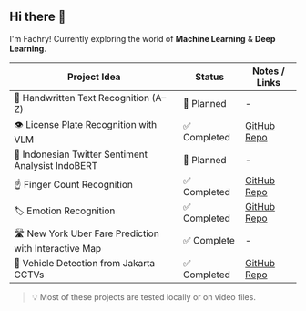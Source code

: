 ## Hi there 👋

I'm Fachry! Currently exploring the world of **Machine Learning** & **Deep Learning**.

| Project Idea                                      | Status      | Notes / Links                                                                 |
|--------------------------------------------------|-------------|-------------------------------------------------------------------------------|
| 📝 Handwritten Text Recognition (A–Z)                        | 🔄 Planned   | -                                                                               |
| 👁️ License Plate Recognition with VLM                        | ✅ Completed   | [GitHub Repo](https://github.com/fachrysann/License-Plate-VLM)                |
| 💬 Indonesian Twitter Sentiment Analysist IndoBERT           | 🔄 Planned   | -                                                                               |
| ☝️ Finger Count Recognition                                  | ✅ Completed | [GitHub Repo](https://github.com/fachrysann/FingerCounting_OpenCV-DeepLearning) |
| 🏷️ Emotion Recognition                                       | ✅ Completed | [GitHub Repo](https://github.com/fachrysann/EmotionRecognition_DeepLearning)    |
| 🛣️ New York Uber Fare Prediction with Interactive Map        | ✅ Complete  | -                                                                               |
| 🚗 Vehicle Detection from Jakarta CCTVs                      | ✅ Completed | [GitHub Repo](https://github.com/fachrysann/Car-Detection)                      |

> 💡 Most of these projects are tested locally or on video files.

